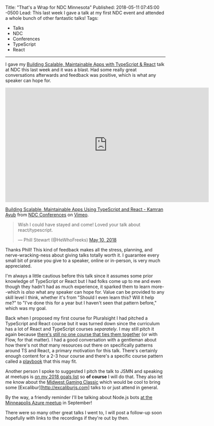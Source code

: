 Title: "That's a Wrap for NDC Minnesota"
Published: 2018-05-11 07:45:00 -0500
Lead: This last week I gave a talk at my first NDC event and attended a whole bunch of other fantastic talks!
Tags:
- Talks
- NDC
- Conferences
- TypeScript
- React
---

I gave my [Building Scalable, Maintainable Apps with TypeScript & React][talk] talk at NDC this last week and it was a blast. Had some really great conversations afterwards and feedback was positive, which is what any speaker can hope for.

<iframe src="https://player.vimeo.com/video/271363697" width="640" height="360" frameborder="0" webkitallowfullscreen mozallowfullscreen allowfullscreen></iframe>
<p><a href="https://vimeo.com/271363697">Building Scalable, Maintainable Apps Using TypeScript and React - Kamran Ayub</a> from <a href="https://vimeo.com/ndcconferences">NDC Conferences</a> on <a href="https://vimeo.com">Vimeo</a>.</p>

<blockquote class="twitter-tweet" data-conversation="none" data-lang="en"><p lang="en" dir="ltr">Wish I could have stayed and come! Loved your talk about react/typescript.</p>&mdash; Phill Stewart (@HeWhoFreeks) <a href="https://twitter.com/HeWhoFreeks/status/994710519364931584?ref_src=twsrc%5Etfw">May 10, 2018</a></blockquote>
<script async src="https://platform.twitter.com/widgets.js" charset="utf-8"></script>

Thanks Phill! This kind of feedback makes all the stress, planning, and nerve-wracking-ness about giving talks totally worth it. I guarantee every small bit of praise you give to a speaker, online or in-person, is very much appreciated.

I'm always a little cautious before this talk since it assumes some prior knowledge of TypeScript or React but I had folks come up to me and even though they hadn't had as much experience, it sparked them to learn more--which is *also* what any speaker can hope for. Value can be provided to any skill level I think, whether it's from "Should I even learn this? Will it help me?" to "I've done this for a year but I haven't seen that pattern before," which was my goal.

Back when I proposed my first course for Pluralsight I had pitched a TypeScript and React course but it was turned down since the curriculum has a lot of React and TypeScript courses *separately*. I may still pitch it again because [there's still no one course that ties them together][search] (or with Flow, for that matter). I had a good conversation with a gentleman about how there's not *that* many resources out there on specifically patterns around TS and React, a primary motivation for this talk. There's certainly enough content for a 2-3 hour course and there's a specific course pattern called a [playbook][playbook] that this may fit.

Another person I spoke to suggested I pitch the talk to JSMN and speaking at meetups is [on my 2018 goals list][goals] so **of course** I will do that. They also let me know about the [Midwest Gaming Classic][classic] which would be cool to bring some [Excalibur][http://excaliburjs.com] talks to or just attend in general.

By the way, a friendly reminder I'll be talking about Node.js bots [at the Minneapolis Azure meetup][meetup] in September!

There were so many other great talks I went to, I will post a follow-up soon hopefully with links to the recordings if they're out by then.

[talk]: https://ndcminnesota.com/talk/building-scalable-maintainable-apps-using-typescript-and-react/
[playbook]: https://app.pluralsight.com/library/courses/electron-playbook/table-of-contents
[search]: https://app.pluralsight.com/library/search?q=react+typescript
[goals]: https://kamranicus.com/posts/2018-01-01-2018-a-new-year
[meetup]: https://www.meetup.com/Minneapolis-Azure-Cloud-Computing-Meetup/events/kdbbdpyxmbjb/
[classic]: https://www.midwestgamingclassic.com/